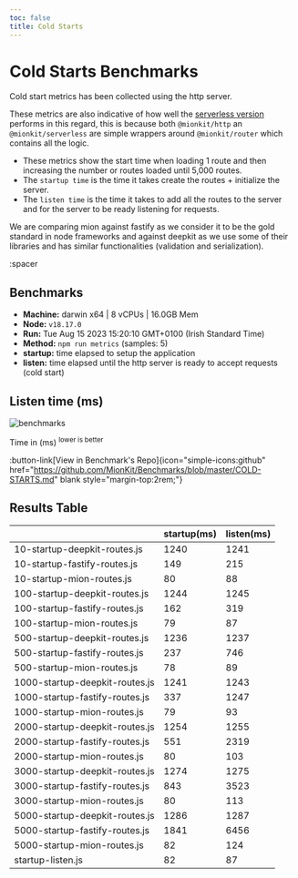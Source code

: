 ```yaml
---
toc: false
title: Cold Starts
---
```


# Cold Starts Benchmarks

Cold start metrics has been collected using the http server.

These metrics are also indicative of how well the [serverless version](https://github.com/mionkit/mion/tree/master/packages/serverless) performs in this regard, this is because both `@mionkit/http` an `@mionkit/serverless` are simple wrappers around `@mionkit/router` which contains all the logic.

- These metrics show the start time when loading 1 route and then increasing the number or routes loaded until 5,000 routes.
- The `startup time` is the time it takes create the routes + initialize the server.
- The `listen time` is the time it takes to add all the routes to the server and for the server to be ready listening for requests.

We are comparing mion against fastify as we consider it to be the gold standard in node frameworks and against deepkit as we use some of their libraries and has similar functionalities (validation and serialization).

:spacer

## Benchmarks

- **Machine:** darwin x64 | 8 vCPUs | 16.0GB Mem
- **Node:** `v18.17.0`
- **Run:** Tue Aug 15 2023 15:20:10 GMT+0100 (Irish Standard Time)
- **Method:** `npm run metrics` (samples: 5)
- **startup:** time elapsed to setup the application
- **listen:** time elapsed until the http server is ready to accept requests (cold start)

## Listen time (ms)

![benchmarks](/charts/cold-starts.png)

Time in (ms) <sup>lower is better</sup>


:button-link[View in Benchmark's Repo]{icon="simple-icons:github" href="https://github.com/MionKit/Benchmarks/blob/master/COLD-STARTS.md" blank style="margin-top:2rem;"}

## Results Table

|                                | startup(ms) | listen(ms) |
| ------------------------------ | ----------- | ---------- |
| 10-startup-deepkit-routes.js   | 1240        | 1241       |
| 10-startup-fastify-routes.js   | 149         | 215        |
| 10-startup-mion-routes.js      | 80          | 88         |
| 100-startup-deepkit-routes.js  | 1244        | 1245       |
| 100-startup-fastify-routes.js  | 162         | 319        |
| 100-startup-mion-routes.js     | 79          | 87         |
| 500-startup-deepkit-routes.js  | 1236        | 1237       |
| 500-startup-fastify-routes.js  | 237         | 746        |
| 500-startup-mion-routes.js     | 78          | 89         |
| 1000-startup-deepkit-routes.js | 1241        | 1243       |
| 1000-startup-fastify-routes.js | 337         | 1247       |
| 1000-startup-mion-routes.js    | 79          | 93         |
| 2000-startup-deepkit-routes.js | 1254        | 1255       |
| 2000-startup-fastify-routes.js | 551         | 2319       |
| 2000-startup-mion-routes.js    | 80          | 103        |
| 3000-startup-deepkit-routes.js | 1274        | 1275       |
| 3000-startup-fastify-routes.js | 843         | 3523       |
| 3000-startup-mion-routes.js    | 80          | 113        |
| 5000-startup-deepkit-routes.js | 1286        | 1287       |
| 5000-startup-fastify-routes.js | 1841        | 6456       |
| 5000-startup-mion-routes.js    | 82          | 124        |
| startup-listen.js              | 82          | 87         |
